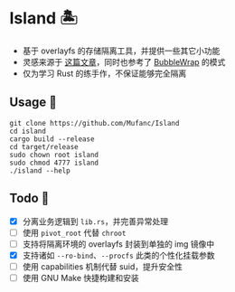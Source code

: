 # Island 🏝️

* 基于 overlayfs 的存储隔离工具，并提供一些其它小功能
* 灵感来源于 [这篇文章](https://ouonline.net/overlayfs-and-chroot)，同时也参考了 [BubbleWrap](https://github.com/containers/bubblewrap) 的模式
* 仅为学习 Rust 的练手作，不保证能够完全隔离

## Usage 🎯

```shell
git clone https://github.com/Mufanc/Island
cd island 
cargo build --release
cd target/release
sudo chown root island
sudo chmod 4777 island
./island --help
```

## Todo 📅

- [x] 分离业务逻辑到 `lib.rs`，并完善异常处理
- [ ] 使用 `pivot_root` 代替 `chroot`
- [ ] 支持将隔离环境的 overlayfs 封装到单独的 img 镜像中
- [x] 支持诸如 `--ro-bind`、`--procfs` 此类的个性化挂载参数
- [ ] 使用 capabilities 机制代替 suid，提升安全性
- [ ] 使用 GNU Make 快捷构建和安装
